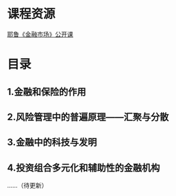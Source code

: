 # 课程资源

[耶鲁《金融市场》公开课](https://www.bilibili.com/video/av9947400)

# 目录

## 1.金融和保险的作用
## 2.风险管理中的普遍原理——汇聚与分散
## 3.金融中的科技与发明
## 4.投资组合多元化和辅助性的金融机构

……（待更新）

